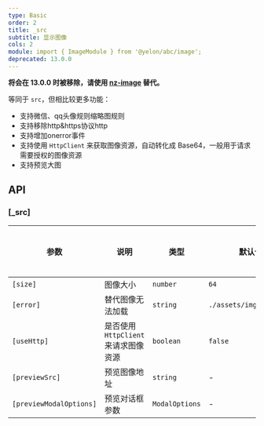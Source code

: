 ```yaml
---
type: Basic
order: 2
title: _src
subtitle: 显示图像
cols: 2
module: import { ImageModule } from '@yelon/abc/image';
deprecated: 13.0.0
---
```


**将会在 13.0.0 时被移除，请使用 [nz-image](https://ng.ant.design/components/image/zh) 替代。**

等同于 `src`，但相比较更多功能：

+ 支持微信、qq头像规则缩略图规则
+ 支持移除http&https协议http
+ 支持增加onerror事件
+ 支持使用 `HttpClient` 来获取图像资源，自动转化成 Base64，一般用于请求需要授权的图像资源
+ 支持预览大图

## API

### [_src]

| 参数 | 说明 | 类型 | 默认值 | 全局配置 |
|----|----|----|-----|------|
| `[size]` | 图像大小 | `number` | `64` | ✅ |
| `[error]` | 替代图像无法加载 | `string` | `./assets/img/logo.svg` | ✅ |
| `[useHttp]` | 是否使用 `HttpClient` 来请求图像资源 | `boolean` | `false` | - |
| `[previewSrc]` | 预览图像地址 | `string` | - | - |
| `[previewModalOptions]` | 预览对话框参数 | `ModalOptions` | - |  ✅ |
